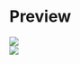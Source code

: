 <h1>Preview</h1>
<a href="https://lh4.googleusercontent.com/D-f3N11i6ykPCdys02Lh8jolyVxvqdMWquGGFUsS9HGFr8W2Pdsj5T2ViIPp8R9iuKA=w2400?source=screenshot.guru"> <img src="https://lh4.googleusercontent.com/D-f3N11i6ykPCdys02Lh8jolyVxvqdMWquGGFUsS9HGFr8W2Pdsj5T2ViIPp8R9iuKA=w1200-h630-p" /> </a> <br>
<a href="https://lh5.googleusercontent.com/c8bKWA1fcLkA5TGSKNDgjW_dbXbLQA2gb0P0CXP8veKSXyMa4hFCUVv7rRV9iv88pvc=w2400?source=screenshot.guru"> <img src="https://lh5.googleusercontent.com/c8bKWA1fcLkA5TGSKNDgjW_dbXbLQA2gb0P0CXP8veKSXyMa4hFCUVv7rRV9iv88pvc=w1200-h630-p" /> </a>
